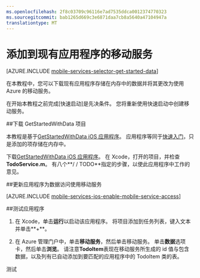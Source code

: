 ```yaml
---
ms.openlocfilehash: 2f8c03709c96116e7ad7535ddca0012374770323
ms.sourcegitcommit: bab1265d669c3e6871daa7cb8a5640a47104947a
translationtype: MT
---
```

<properties
    pageTitle="将移动服务添加到一个现有的应用程序 (iOS) |Microsoft Azure"
    description="了解如何开始使用移动服务利用 iOS 应用程序中的数据。"
    services="mobile-services"
    documentationCenter="ios"
    authors="krisragh"
    manager="dwrede"
    editor=""/>

<tags
    ms.service="mobile-services"
    ms.workload="mobile"
    ms.tgt_pltfrm="mobile-ios"
    ms.devlang="objective-c"
    ms.topic="article"
    ms.date="07/01/2015"
    ms.author="krisragh"/>

# 添加到现有应用程序的移动服务

[AZURE.INCLUDE [mobile-services-selector-get-started-data](../../includes/mobile-services-selector-get-started-data.md)]

在本教程中，您可以下载现有应用程序存储在内存中的数据并将其更改为使用 Azure 的移动服务。

在开始本教程之前完成[快速启动]是先决条件。 您将重新使用快速启动中创建移动服务。

##<a name="download-app"></a>下载 GetStartedWithData 项目

本教程是基于[GetStartedWithData iOS 应用程序]。 应用程序等同于[快速入门]，只是添加的项存储在内存中。

下载[GetStartedWithData iOS 应用程序]。 在 Xcode，打开的项目，并检查**TodoService.m**。 有八个**/ / TODO**指定的步骤，以使此应用程序中工作的意见。

##<a name="update-app"></a>更新应用程序为数据访问使用移动服务

[AZURE.INCLUDE [mobile-services-ios-enable-mobile-service-access](../../includes/mobile-services-ios-enable-mobile-service-access.md)]

##<a name="test-app"></a>测试应用程序

1. 在 Xcode，单击**运行**以启动该应用程序。 将项目添加到任务列表，键入文本并单击**+**。

2. 在 Azure 管理门户中，单击**移动服务**，然后单击移动服务。 单击**数据**选项卡，然后单击**浏览**。 请注意**TodoItem**表现在移动服务所生成的 id 值与包含数据，以及列有已自动添加到要匹配的应用程序中的 TodoItem 类的表。

<!-- Anchors. -->
[下载的 iOS 应用程序项目]: #download-app
[创建移动服务]: #create-service
[添加用于存储数据表格]: #add-table
[更新应用程序以使用移动服务]: #update-app
[测试针对移动服务应用程序]: #test-app
[下一步行动]:#next-steps

<!-- Images. -->
[0]: ./media/mobile-services-ios-get-started-data/mobile-quickstart-startup-ios.png







[8]: ./media/mobile-services-ios-get-started-data/mobile-dashboard-tab.png
[9]: ./media/mobile-services-ios-get-started-data/mobile-todoitem-data-browse.png



<!-- URLs. -->
[验证和修改数据的脚本]: /develop/mobile/tutorials/validate-modify-and-augment-data-dotnet
[开始使用移动服务]: /develop/mobile/tutorials/get-started-ios
[有关数据入门]: /develop/mobile/tutorials/get-started-with-data-ios
[开始使用身份验证]: /develop/mobile/tutorials/get-started-with-users-ios
[开始使用推式通知]: /develop/mobile/tutorials/get-started-with-push-ios

[Azure 的管理门户]: https://manage.windowsazure.com/
[管理门户]: https://manage.windowsazure.com/
[安装 Xcode]: https://go.microsoft.com/fwLink/p/?LinkID=266532
[移动服务 iOS SDK]: https://go.microsoft.com/fwLink/p/?LinkID=266533
[GitHub]:  http://go.microsoft.com/fwlink/p/?LinkId=268622
[GitHub repo]: http://go.microsoft.com/fwlink/p/?LinkId=268784


[快速入门]: ../mobile-services-javascript-backend-ios-get-started.md
[GetStartedWithData iOS 应用程序]: http://go.microsoft.com/fwlink/p/?LinkId=268622

测试
